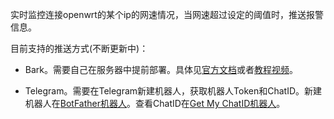 实时监控连接openwrt的某个ip的网速情况，当网速超过设定的阈值时，推送报警信息。

目前支持的推送方式(不断更新中)：

+ Bark。需要自己在服务器中提前部署。具体见[官方文档](https://bark.day.app/#/)或者[教程视频](https://www.bilibili.com/video/BV1qP411e7Qm/)。

+ Telegram。需要在Telegram新建机器人，获取机器人Token和ChatID。新建机器人在[BotFather机器人](https://t.me/BotFather)。查看ChatID在[Get My ChatID机器人](https://t.me/GetMyChatID_Bot)。
